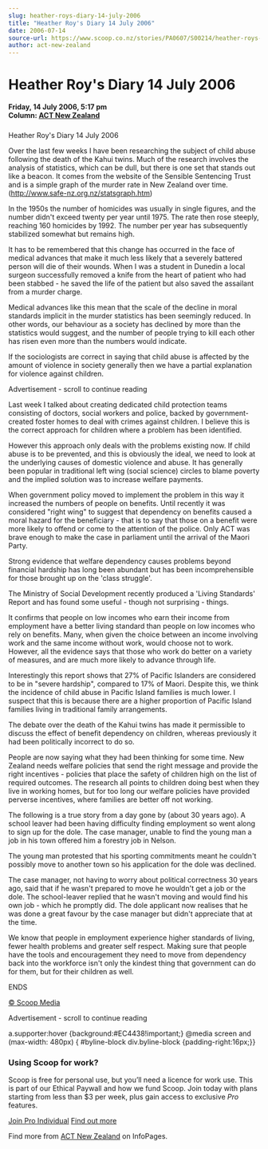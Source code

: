```yaml
---
slug: heather-roys-diary-14-july-2006
title: "Heather Roy's Diary 14 July 2006"
date: 2006-07-14
source-url: https://www.scoop.co.nz/stories/PA0607/S00214/heather-roys-diary-14-july-2006.htm
author: act-new-zealand
---
```

Heather Roy's Diary 14 July 2006
================================

**Friday, 14 July 2006, 5:17 pm**  
**Column: [ACT New Zealand](https://info.scoop.co.nz/ACT_New_Zealand)**

### 

Heather Roy's Diary 14 July 2006

Over the last few weeks I have been researching the subject of child abuse following the death of the Kahui twins. Much of the research involves the analysis of statistics, which can be dull, but there is one set that stands out like a beacon. It comes from the website of the Sensible Sentencing Trust and is a simple graph of the murder rate in New Zealand over time. (http://www.safe-nz.org.nz/statsgraph.htm)

In the 1950s the number of homicides was usually in single figures, and the number didn't exceed twenty per year until 1975. The rate then rose steeply, reaching 160 homicides by 1992. The number per year has subsequently stabilized somewhat but remains high.

It has to be remembered that this change has occurred in the face of medical advances that make it much less likely that a severely battered person will die of their wounds. When I was a student in Dunedin a local surgeon successfully removed a knife from the heart of patient who had been stabbed - he saved the life of the patient but also saved the assailant from a murder charge.

Medical advances like this mean that the scale of the decline in moral standards implicit in the murder statistics has been seemingly reduced. In other words, our behaviour as a society has declined by more than the statistics would suggest, and the number of people trying to kill each other has risen even more than the numbers would indicate.

If the sociologists are correct in saying that child abuse is affected by the amount of violence in society generally then we have a partial explanation for violence against children.

Advertisement - scroll to continue reading





Last week I talked about creating dedicated child protection teams consisting of doctors, social workers and police, backed by government- created foster homes to deal with crimes against children. I believe this is the correct approach for children where a problem has been identified.

However this approach only deals with the problems existing now. If child abuse is to be prevented, and this is obviously the ideal, we need to look at the underlying causes of domestic violence and abuse. It has generally been popular in traditional left wing (social science) circles to blame poverty and the implied solution was to increase welfare payments.

When government policy moved to implement the problem in this way it increased the numbers of people on benefits. Until recently it was considered "right wing" to suggest that dependency on benefits caused a moral hazard for the beneficiary - that is to say that those on a benefit were more likely to offend or come to the attention of the police. Only ACT was brave enough to make the case in parliament until the arrival of the Maori Party.

Strong evidence that welfare dependency causes problems beyond financial hardship has long been abundant but has been incomprehensible for those brought up on the 'class struggle'.

The Ministry of Social Development recently produced a 'Living Standards' Report and has found some useful - though not surprising - things.

It confirms that people on low incomes who earn their income from employment have a better living standard than people on low incomes who rely on benefits. Many, when given the choice between an income involving work and the same income without work, would choose not to work. However, all the evidence says that those who work do better on a variety of measures, and are much more likely to advance through life.

Interestingly this report shows that 27% of Pacific Islanders are considered to be in "severe hardship", compared to 17% of Maori. Despite this, we think the incidence of child abuse in Pacific Island families is much lower. I suspect that this is because there are a higher proportion of Pacific Island families living in traditional family arrangements.

The debate over the death of the Kahui twins has made it permissible to discuss the effect of benefit dependency on children, whereas previously it had been politically incorrect to do so.

People are now saying what they had been thinking for some time. New Zealand needs welfare policies that send the right message and provide the right incentives - policies that place the safety of children high on the list of required outcomes. The research all points to children doing best when they live in working homes, but for too long our welfare policies have provided perverse incentives, where families are better off not working.

The following is a true story from a day gone by (about 30 years ago). A school leaver had been having difficulty finding employment so went along to sign up for the dole. The case manager, unable to find the young man a job in his town offered him a forestry job in Nelson.

The young man protested that his sporting commitments meant he couldn't possibly move to another town so his application for the dole was declined.

The case manager, not having to worry about political correctness 30 years ago, said that if he wasn't prepared to move he wouldn't get a job or the dole. The school-leaver replied that he wasn't moving and would find his own job - which he promptly did. The dole applicant now realises that he was done a great favour by the case manager but didn't appreciate that at the time.

We know that people in employment experience higher standards of living, fewer health problems and greater self respect. Making sure that people have the tools and encouragement they need to move from dependency back into the workforce isn't only the kindest thing that government can do for them, but for their children as well.

ENDS  

[© Scoop Media](http://www.scoop.co.nz/about/terms.html)  

Advertisement - scroll to continue reading



a.supporter:hover {background:#EC4438!important;} @media screen and (max-width: 480px) { #byline-block div.byline-block {padding-right:16px;}}

### Using Scoop for work?

Scoop is free for personal use, but you’ll need a licence for work use. This is part of our Ethical Paywall and how we fund Scoop. Join today with plans starting from less than $3 per week, plus gain access to exclusive _Pro_ features.  
  
[Join Pro Individual](https://pro.scoop.co.nz/Individual/?from=ProIn24) [Find out more](https://pro.scoop.co.nz/using-scoop-for-work/?from=ProIn24)

Find more from [ACT New Zealand](https://info.scoop.co.nz/ACT_New_Zealand) on InfoPages.
